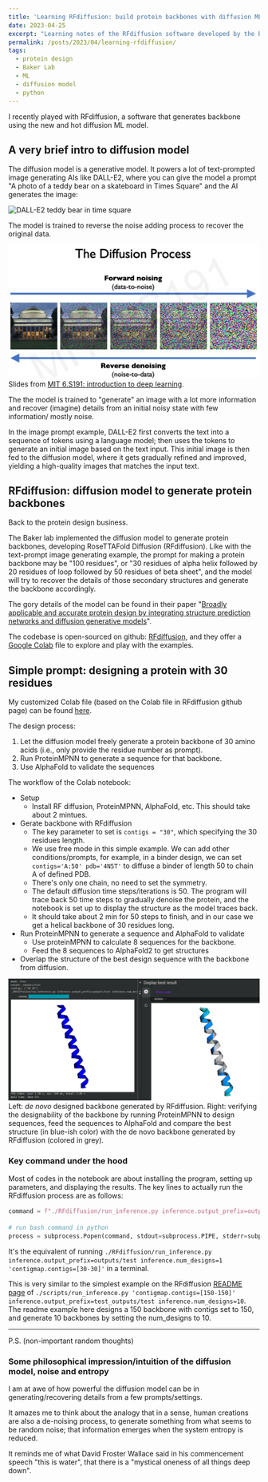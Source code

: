 ```yaml
---
title: 'Learning RFdiffusion: build protein backbones with diffusion ML model'
date: 2023-04-25
excerpt: "Learning notes of the RFdiffusion software developed by the Baker group."
permalink: /posts/2023/04/learning-rfdiffusion/
tags:
  - protein design
  - Baker Lab
  - ML
  - diffusion model
  - python
---
```


I recently played with RFdiffusion, a software that generates backbone using the new and hot diffusion ML model.

## A very brief intro to diffusion model

The diffusion model is a generative model. It powers a lot of text-prompted image generating AIs like DALL-E2, where you can give the model a prompt "A photo of a teddy bear on a skateboard in Times Square" and the AI generates the image:

![DALL-E2 teddy bear in time square](https://cdn.openai.com/labs/images/A%20photo%20of%20a%20teddy%20bear%20on%20a%20skateboard%20in%20Times%20Square.webp?v=1)

The model is trained to reverse the noise adding process to recover the original data.

![mit slides](/images/posts/2023-04-28-rfdiffusion-mit-slide.png)
Slides from [MIT 6.S191: introduction to deep learning](http://introtodeeplearning.com/slides/6S191_MIT_DeepLearning_L7.pdf).

The the model is trained to "generate" an image with a lot more information and recover (imagine) details from an initial noisy state with few information/ mostly noise.

In the image prompt example, DALL-E2 first converts the text into a sequence of tokens using a language model; then uses the tokens to generate an initial image based on the text input. 
This initial image is then fed to the diffusion model, where it gets gradually refined and improved, yielding a high-quality images that matches the input text.

## RFdiffusion: diffusion model to generate protein backbones

Back to the protein design business.

The Baker lab implemented the diffusion model to generate protein backbones, developing RoseTTAFold Diffusion (RFdiffusion).
Like with the text-prompt image generating example, the prompt for making a protein backbone may be "100 residues", or "30 residues of alpha helix followed by 20 residues of loop followed by 50 residues of beta sheet", and the model will try to recover the details of those secondary structures and generate the backbone accordingly. 

The gory details of the model can be found in their paper "[Broadly applicable and accurate protein design by integrating structure prediction networks and diffusion generative models](https://www.biorxiv.org/content/10.1101/2022.12.09.519842v2)".

The codebase is open-sourced on github: [RFdiffusion](https://github.com/RosettaCommons/RFdiffusion),
and they offer a [Google Colab](https://colab.research.google.com/github/sokrypton/ColabDesign/blob/v1.1.1/rf/examples/diffusion.ipynb) file to explore and play with the examples.

## Simple prompt: designing a protein with 30 residues

My customized Colab file (based on the Colab file in RFdiffusion github page) can be found [here](https://colab.research.google.com/github/gr-grey/Colab-notebooks/blob/main/diffusion_30res_free_example.ipynb).

The design process:
1. Let the diffusion model freely generate a protein backbone of 30 amino acids (i.e., only provide the residue number as prompt).
2. Run ProteinMPNN to generate a sequence for that backbone.
3. Use AlphaFold to validate the sequences

The workflow of the Colab notebook:
- Setup 
  - Install RF diffusion, ProteinMPNN, AlphaFold, etc. This should take about 2 mintues.
- Gerate backbone with RFdiffusion
  - The key parameter to set is `contigs = "30"`, which specifying the 30 residues length.
  - We use free mode in this simple example. We can add other conditions/prompts, for example,  in a binder design, we can set `contigs='A:50' pdb='4N5T'` to diffuse a binder of length 50 to chain A of defined PDB.
  - There's only one chain, no need to set the symmetry.
  - The default diffusion time steps/iterations is 50. The program will trace back 50 time steps to gradually denoise the protein, and the notebook is set up to display the structure as the model traces back. 
  - It should take about 2 min for 50 steps to finish, and in our case we get a helical backbone of 30 residues long.
- Run ProteinMPNN to generate a sequence and AlphaFold to validate
  - Use proteinMPNN to calculate 8 sequences for the backbone.
  - Feed the 8 sequences to AlphaFold2 to get structures
- Overlap the structure of the best design sequence with the backbone from diffusion.

![Colab results](/images/posts/2023-04-28-rfdiffusion-colab-example.png)
Left: *de novo* designed backbone generated by RFdiffusion.
Right: verifying the designability of the backbone by running ProteinMPNN to design sequences, feed the sequences to AlphaFold and compare the best structure (in blue-ish color) with the de novo backbone generated by RFdiffusion (colored in grey).

### Key command under the hood

Most of codes in the notebook are about installing the program, setting up parameters, and displaying the results.
The key lines to actually run the RFdiffusion process are as follows: 

```python
command = f"./RFdiffusion/run_inference.py inference.output_prefix=outputs/test inference.num_designs=1 'contigmap.contigs=[30-30]'"

# run bash command in python
process = subprocess.Popen(command, stdout=subprocess.PIPE, stderr=subprocess.PIPE, shell=True, text=True)
```

It's the equivalent of running `./RFdiffusion/run_inference.py inference.output_prefix=outputs/test inference.num_designs=1 'contigmap.contigs=[30-30]'` in a terminal.

This is very similar to the simplest example on the RFdiffusion [README page](https://github.com/RosettaCommons/RFdiffusion) of `./scripts/run_inference.py 'contigmap.contigs=[150-150]' inference.output_prefix=test_outputs/test inference.num_designs=10`. 
The readme example here designs a 150 backbone with contigs set to 150, and generate 10 backbones by setting the num_designs to 10.

---------------

P.S. (non-important random thoughts)

### Some philosophical impression/intuition of the diffusion model, noise and entropy

I am at awe of how powerful the diffusion model can be in generating/recovering details from a few prompts/settings.

It amazes me to think about the analogy that in a sense, human creations are also a de-noising process, to generate something from what seems to be random noise; that information emerges when the system entropy is reduced.

It reminds me of what David Froster Wallace said in his commencement speech "this is water", that there is a "mystical oneness of all things deep down".
